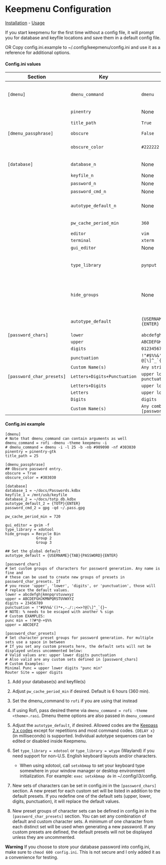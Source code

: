 # Keepmenu Configuration

[Installation](install.md) - [Usage](usage.md)

If you start keepmenu for the first time without a config file, it will prompt
you for database and keyfile locations and save them in a default config file.

OR Copy config.ini.example to ~/.config/keepmenu/config.ini and use it as a
reference for additional options.

#### Config.ini values

| Section                   | Key                          | Default                                 | Notes                                                        |
|---------------------------|------------------------------|-----------------------------------------|--------------------------------------------------------------|
| `[dmenu]`                 | `dmenu_command`              | `dmenu`                                 | Command can include arguments                                |
|                           | `pinentry`                   | None                                    |                                                              |
|                           | `title_path`                 | `True`                                  | True, False or int                                           |
| `[dmenu_passphrase]`      | `obscure`                    | `False`                                 |                                                              |
|                           | `obscure_color`              | `#222222`                               | Only applicable to dmenu                                     |
| `[database]`              | `database_n`                 | None                                    | `n` is any integer                                           |
|                           | `keyfile_n`                  | None                                    |                                                              |
|                           | `password_n`                 | None                                    |                                                              |
|                           | `password_cmd_n`             | None                                    |                                                              |
|                           | `autotype_default_n`         | None                                    | Overrides global default                                     |
|                           | `pw_cache_period_min`        | `360`                                   | Value in minutes                                             |
|                           | `editor`                     | `vim`                                   |                                                              |
|                           | `terminal`                   | `xterm`                                 |                                                              |
|                           | `gui_editor`                 | None                                    |                                                              |
|                           | `type_library`               | `pynput`                                | xdotool, ydotool, wtype  or pynput                           |
|                           | `hide_groups`                | None                                    | See below for formatting of multiple groups                  |
|                           | `autotype_default`           | `{USERNAME}{TAB}{PASSWORD}{ENTER}`      | [Keepass autotype sequences][1]                              |
| `[password_chars]`        | `lower`                      | `abcdefghijklmnopqrstuvwxyz`            |                                                              |
|                           | `upper`                      | `ABCDEFGHIJKLMNOPQRSTUVWXYZ`            |                                                              |
|                           | `digits`                     | `0123456789`                            |                                                              |
|                           | `punctuation`                | ``!"#$%%&'()*+,-./:;<=>?@[\]^_`{│}~``   |                                                              |
|                           | `Custom Name(s)`             | `Any string`                            |                                                              |
| `[password_char_presets]` | `Letters+Digits+Punctuation` | `upper lower digits punctuation`        |                                                              |
|                           | `Letters+Digits`             | `upper lower digits`                    |                                                              |
|                           | `Letters`                    | `upper lower`                           |                                                              |
|                           | `Digits`                     | `digits`                                |                                                              |
|                           | `Custom Name(s)`             | `Any combo of [password_chars] entries` |                                                              |

#### Config.ini example

    [dmenu]
    # Note that dmenu_command can contain arguments as well
    dmenu_command = rofi -dmenu -theme keepmenu -i
    # dmenu_command = dmenu -i -l 25 -b -nb #909090 -nf #303030
    pinentry = pinentry-gtk
    title_path = 25

    [dmenu_passphrase]
    ## Obscure password entry.
    obscure = True
    obscure_color = #303030

    [database]
    database_1 = ~/docs/Passwords.kdbx
    keyfile_1 = /mnt/usb/keyfile
    database_2 = ~/docs/totp_db.kdbx
    autotype_default_2 = {TOTP}{ENTER}
    password_cmd_2 = gpg -qd ~/.pass.gpg

    pw_cache_period_min = 720

    gui_editor = gvim -f
    type_library = xdotool
    hide_groups = Recycle Bin
                  Group 2
                  Group 3

    ## Set the global default
    autotype_default = {USERNAME}{TAB}{PASSWORD}{ENTER}

    [password_chars]
    # Set custom groups of characters for password generation. Any name is fine and
    # these can be used to create new groups of presets in password_char_presets. If
    # you reuse 'upper', 'lower', 'digits', or 'punctuation', those will
    # replace the default values.
    lower = abcdefghjkmnpqrstuvwxyz
    upper = ABCDEFGHJKMNPQRSTUVWXYZ
    digits = 23456789
    punctuation = !"#$%%&'()*+,-./:;<=>?@[\]^_`{}~
    # NOTE: % needs to be escaped with another % sign
    # Custom EXAMPLES:
    punc min = !?#*@-+$%%
    upper = ABCDEFZ

    [password_char_presets]
    # Set character preset groups for password generation. For multiple sets use a space in between
    # If you set any custom presets here, the default sets will not be displayed unless uncommented below:
    # Valid values are: upper lower digits punctuation
    # Also valid are any custom sets defined in [password_chars]
    # Custom Examples:
    Minimal Punc = upper lower digits "punc min"
    Router Site = upper digits

1. Add your database(s) and keyfile(s)
2. Adjust `pw_cache_period_min` if desired. Default is 6 hours (360 min).
3. Set the dmenu_command to `rofi` if you are using that instead
4. If using Rofi, pass desired theme via `dmenu_command = rofi -theme
   <theme>.rasi`. Dmenu theme options are also passed in `dmenu_command`
5. Adjust the `autotype_default`, if desired. Allowed codes are the [Keepass 2.x
   codes][1] except for repetitions and most command codes. `{DELAY x}`
   (in milliseconds) is supported. Individual autotype sequences can be edited
   or disabled inside Keepmenu.
6. Set `type_library = xdotool` or `type_library = wtype` (Wayland) if you
   need support for non-U.S. English keyboard layouts and/or characters.

    * When using xdotool, call `setxkbmap` to set your keyboard type somewhere
      in your window manager or desktop environment initialization. For example:
      `exec setxkbmap de` in ~/.config/i3/config.

7. New sets of characters can be set in config.ini in the `[password_chars]`
   section. A new preset for each custom set will be listed in addition to the
   default presets. If you redefine one of the default sets (upper, lower,
   digits, punctuation), it will replace the default values.
8. New preset groups of character sets can be defined in config.ini in the
   `[password_char_presets]` section. You can set any combination of default and
   custom character sets. A minimum of one character from each distinct set will
   be used when generating a new password. If any custom presets are defined,
   the default presets will not be displayed unless they are uncommented.

**Warning** If you choose to store your database password into config.ini, make
sure to `chmod 600 config.ini`. This is not secure and I only added it as a
convenience for testing.

[1]:  https://keepass.info/help/base/autotype.html#autoseq "Keepass Autotype Sequences"
